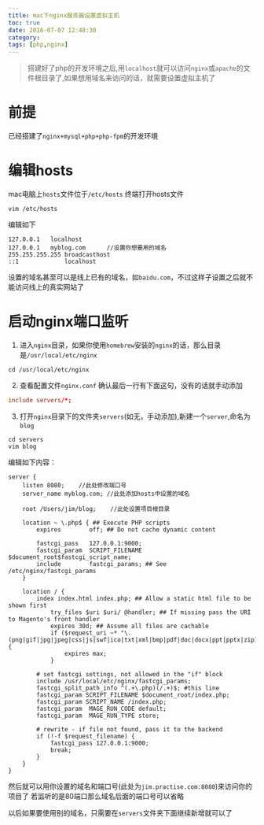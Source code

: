 ```yaml
---
title: mac下nginx服务器设置虚拟主机
toc: true
date: 2016-07-07 12:48:38
category: 
tags: [php,nginx]
---
```


>搭建好了php的开发环境之后,用`localhost`就可以访问`nginx`或`apache`的文件根目录了,如果想用域名来访问的话，就需要设置虚拟主机了

# 前提
 已经搭建了`nginx+mysql+php+php-fpm`的开发环境

# 编辑hosts
mac电脑上`hosts`文件位于`/etc/hosts`
终端打开hosts文件

``` shell
vim /etc/hosts
```

<!--more-->

编辑如下

```
127.0.0.1   localhost
127.0.0.1   myblog.com      //设置你想要用的域名
255.255.255.255 broadcasthost
::1             localhost
```

设置的域名甚至可以是线上已有的域名，如`baidu.com`，不过这样子设置之后就不能访问线上的真实网站了

# 启动nginx端口监听
1. 进入`nginx`目录，如果你使用`homebrew`安装的`nginx`的话，那么目录是`/usr/local/etc/nginx`

``` shell
cd /usr/local/etc/nginx
```

2. 查看配置文件`nginx.conf`
确认最后一行有下面这句，没有的话就手动添加

``` conf
include servers/*;
```

3. 打开`nginx`目录下的文件夹`servers`(如无，手动添加),新建一个`server`,命名为`blog`

``` shell
cd servers
vim blog
```
编辑如下内容：
```
server {
    listen 8080;    //此处修改端口号
    server_name myblog.com; //此处添加hosts中设置的域名
    
    root /Users/jim/blog;    //此处设置项目根目录

    location ~ \.php$ { ## Execute PHP scripts
        expires        off; ## Do not cache dynamic content
        
        fastcgi_pass   127.0.0.1:9000;
        fastcgi_param  SCRIPT_FILENAME  $document_root$fastcgi_script_name;
        include        fastcgi_params; ## See /etc/nginx/fastcgi_params
    }

    location / {
        index index.html index.php; ## Allow a static html file to be shown first
            try_files $uri $uri/ @handler; ## If missing pass the URI to Magento's front handler
            expires 30d; ## Assume all files are cachable
            if ($request_uri ~* "\.(png|gif|jpg|jpeg|css|js|swf|ico|txt|xml|bmp|pdf|doc|docx|ppt|pptx|zip)$") {
                expires max;
            }

        # set fastcgi settings, not allowed in the "if" block
        include /usr/local/etc/nginx/fastcgi_params;
        fastcgi_split_path_info ^(.+\.php)(/.+)$; #this line
        fastcgi_param SCRIPT_FILENAME $document_root/index.php;
        fastcgi_param SCRIPT_NAME /index.php;
        fastcgi_param  MAGE_RUN_CODE default;
        fastcgi_param  MAGE_RUN_TYPE store;

        # rewrite - if file not found, pass it to the backend
        if (!-f $request_filename) {
            fastcgi_pass 127.0.0.1:9000;
            break;
        }
    }
}
```

然后就可以用你设置的域名和端口号(此处为`jim.practise.com:8080`)来访问你的项目了
若监听的是80端口那么域名后面的端口号可以省略

以后如果要使用别的域名，只需要在`servers`文件夹下面继续新增就可以了

